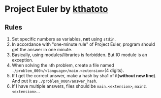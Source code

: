 # Project Euler by [kthatoto](https://github.com/kthatoto)

## Rules
1. Set specific numbers as variables, **not** using `stdin`.
1. In accordance with "one-minute rule" of Project Euler, program should get the answer in one minute.
1. Basically, using modules/libraries is forbidden. But IO module is an exception.
1. When solving the `n`th problem, create a file named `./problem_000n/<language>/main.<extension>`(4 digits).
1. If I get the correct answer, make a hash by sha1 of it(**without new line**). And put it as `./problem_000n/answer_hash`.
1. If I have multiple answers, files should be `main.<extension>`, `main2.<extension>`...
